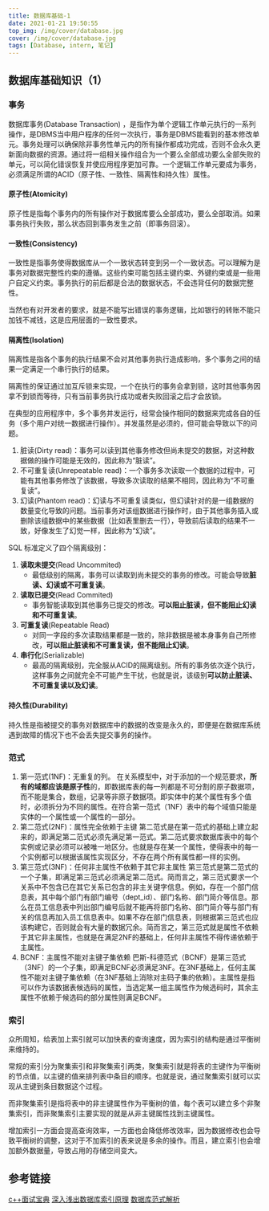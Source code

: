 ```yaml
---
title: 数据库基础-1
date: 2021-01-21 19:50:55
top_img: /img/cover/database.jpg
cover: /img/cover/database.jpg
tags: [Database, intern, 笔记]
---
```


## 数据库基础知识（1）
### 事务
数据库事务(Database Transaction) ，是指作为单个逻辑工作单元执行的一系列操作，是DBMS当中用户程序的任何一次执行，事务是DBMS能看到的基本修改单元。事务处理可以确保除非事务性单元内的所有操作都成功完成，否则不会永久更新面向数据的资源。通过将一组相关操作组合为一个要么全部成功要么全部失败的单元，可以简化错误恢复并使应用程序更加可靠。一个逻辑工作单元要成为事务，必须满足所谓的ACID（原子性、一致性、隔离性和持久性）属性。

#### 原子性(Atomicity)
原子性是指每个事务内的所有操作对于数据库要么全部成功，要么全部取消。如果事务执行失败，那么状态回到事务发生之前（即事务回滚）。

#### 一致性(Consistency)
一致性是指事务使得数据库从一个一致状态转变到另一个一致状态。可以理解为是事务对数据完整性约束的遵循。这些约束可能包括主键约束、外键约束或是一些用户自定义约束。事务执行的前后都是合法的数据状态，不会违背任何的数据完整性。

当然也有对开发者的要求，就是不能写出错误的事务逻辑，比如银行的转账不能只加钱不减钱，这是应用层面的一致性要求。

#### 隔离性(Isolation)
隔离性是指各个事务的执行结果不会对其他事务执行造成影响，多个事务之间的结果一定满足一个串行执行的结果。

隔离性的保证通过加互斥锁来实现，一个在执行的事务会拿到锁，这时其他事务因拿不到锁而等待，只有当前事务执行成功或者失败回滚之后才会放锁。

在典型的应用程序中，多个事务并发运行，经常会操作相同的数据来完成各自的任务（多个用户对统一数据进行操作）。并发虽然是必须的，但可能会导致以下的问题。
1. 脏读(Dirty read)：事务可以读到其他事务修改但尚未提交的数据，对这种数据做的操作可能是无效的，因此称为“脏读”。
2. 不可重复读(Unrepeatable read)：一个事务多次读取一个数据的过程中，可能有其他事务修改了该数据，导致多次读取的结果不相同，因此称为“不可重复读”。
3. 幻读(Phantom read)：幻读与不可重复读类似，但幻读针对的是一组数据的数量变化导致的问题。当前事务对该组数据进行操作时，由于其他事务插入或删除该组数据中的某些数据（比如表里删去一行），导致前后读取的结果不一致，好像发生了幻觉一样，因此称为“幻读”。

SQL 标准定义了四个隔离级别：
1. **读取未提交**(Read Uncommited)
    + 最低级别的隔离，事务可以读取到尚未提交的事务的修改。可能会导致**脏读、幻读或不可重复读**。
2. **读取已提交**(Read Commited)
    + 事务智能读取到其他事务已提交的修改。**可以阻止脏读，但不能阻止幻读和不可重复读**。
3. **可重复读**(Repeatable Read)
    + 对同一字段的多次读取结果都是一致的，除非数据是被本身事务自己所修改，**可以阻止脏读和不可重复读，但不能阻止幻读**。
4. **串行化**(Serializable)
    + 最高的隔离级别，完全服从ACID的隔离级别。所有的事务依次逐个执行，这样事务之间就完全不可能产生干扰，也就是说，该级别**可以防止脏读、不可重复读以及幻读**。

#### 持久性(Durability)
持久性是指被提交的事务对数据库中的数据的改变是永久的，即便是在数据库系统遇到故障的情况下也不会丢失提交事务的操作。

### 范式
1. 第一范式(1NF)：无重复的列。
    在关系模型中，对于添加的一个规范要求，**所有的域都应该是原子性**的，即数据库表的每一列都是不可分割的原子数据项，而不能是集合，数组，记录等非原子数据项。即实体中的某个属性有多个值时，必须拆分为不同的属性。在符合第一范式（1NF）表中的每个域值只能是实体的一个属性或一个属性的一部分。
2. 第二范式(2NF)：属性完全依赖于主键
    第二范式是在第一范式的基础上建立起来的，即满足第二范式必须先满足第一范式。第二范式要求数据库表中的每个实例或记录必须可以被唯一地区分。也就是存在某一个属性，使得表中的每一个实例都可以根据该属性实现区分，不存在两个所有属性都一样的实例。
3. 第三范式(3NF)：任何非主属性不依赖于其它非主属性
    第三范式是第二范式的一个子集，即满足第三范式必须满足第二范式。简而言之，第三范式要求一个关系中不包含已在其它关系已包含的非主关键字信息。例如，存在一个部门信息表，其中每个部门有部门编号（dept_id）、部门名称、部门简介等信息。那么在员工信息表中列出部门编号后就不能再将部门名称、部门简介等与部门有关的信息再加入员工信息表中。如果不存在部门信息表，则根据第三范式也应该构建它，否则就会有大量的数据冗余。简而言之，第三范式就是属性不依赖于其它非主属性，也就是在满足2NF的基础上，任何非主属性不得传递依赖于主属性。
4. BCNF：主属性不能对主键子集依赖
    巴斯-科德范式（BCNF）是第三范式（3NF）的一个子集，即满足BCNF必须满足3NF。在3NF基础上，任何主属性不能对主键子集依赖（在3NF基础上消除对主码子集的依赖）。主属性是指可以作为该数据表候选码的属性，当选定某一组主属性作为候选码时，其余主属性不依赖于候选码的部分属性则满足BCNF。

### 索引
众所周知，给表加上索引就可以加快表的查询速度，因为索引的结构是通过平衡树来维持的。

常规的索引分为聚集索引和非聚集索引两类，聚集索引就是将表的主键作为平衡树的节点值，以主键的值来排列表中条目的顺序。也就是说，通过聚集索引就可以实现从主键到条目数据这个过程。

而非聚集索引是指将表中的非主键属性作为平衡树的值，每个表可以建立多个非聚集索引，而非聚集索引主要实现的就是从非主键属性找到主键属性。

增加索引一方面会提高查询效率，一方面也会降低修改效率，因为数据修改也会导致平衡树的调整，这对于不加索引的表来说是多余的操作。而且，建立索引也会增加额外数据量，导致占用的存储空间变大。

## 参考链接
[c++面试宝典](https://www.nowcoder.com/tutorial/93/60c2f308109c4a7d8089a710b9ba1dab)
[深入浅出数据库索引原理](https://zhuanlan.zhihu.com/p/23624390)
[数据库范式解析](https://blog.csdn.net/GarfieldEr007/article/details/54319026)